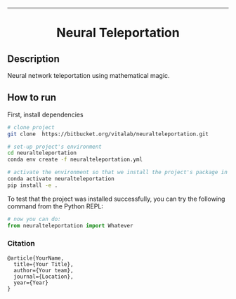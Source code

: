 ---   
<div align="center">    
 
# Neural Teleportation    

<!---
[![Paper](http://img.shields.io/badge/paper-arxiv.1001.2234-B31B1B.svg)](https://www.nature.com/articles/nature14539)
[![Conference](http://img.shields.io/badge/AnyConference-year-4b44ce.svg)](https://papers.nips.cc/book/advances-in-neural-information-processing-systems-31-2018)  

ARXIV   
[![Paper](http://img.shields.io/badge/arxiv-math.co:1480.1111-B31B1B.svg)](https://www.nature.com/articles/nature14539)

Conference   
-->   
</div>

 
## Description   

Neural network teleportation using mathematical magic. 

## How to run   
First, install dependencies   
```bash
# clone project
git clone  https://bitbucket.org/vitalab/neuralteleportation.git

# set-up project's environment
cd neuralteleportation
conda env create -f neuralteleportation.yml

# activate the environment so that we install the project's package in it
conda activate neuralteleportation
pip install -e .

```
To test that the project was installed successfully, you can try the following command from the Python REPL:
```python
# now you can do:
from neuralteleportation import Whatever   
``` 

### Citation   
```
@article{YourName,
  title={Your Title},
  author={Your team},
  journal={Location},
  year={Year}
}
```   